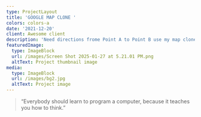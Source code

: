 ```yaml
---
type: ProjectLayout
title: 'GOOGLE MAP CLONE '
colors: colors-a
date: '2021-12-20'
client: Awesome client
description: 'Need directions frome Point A to Point B use my map clone to find your way '
featuredImage:
  type: ImageBlock
  url: /images/Screen Shot 2025-01-27 at 5.21.01 PM.png
  altText: Project thumbnail image
media:
  type: ImageBlock
  url: /images/bg2.jpg
  altText: Project image
---
```



> “Everybody should learn to program a computer, because it teaches you how to think.”

